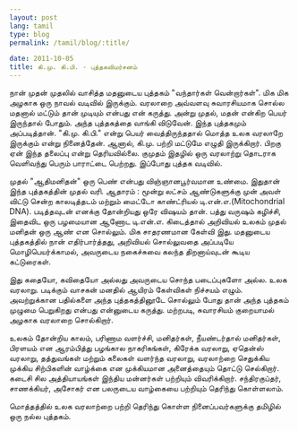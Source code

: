 ```yaml
---
layout: post
lang: tamil
type: blog
permalink: /tamil/blog/:title/

date: 2011-10-05
title: கி.மு. கி.பி. - புத்தகவிமர்சனம்
---
```


நான் முதன் முதலில் வாசித்த மதனுடைய புத்தகம் "வந்தார்கள் வென்றார்கள்". மிக மிக அழகாக ஒரு நாவல் வடிவில் இருக்கும். வரலாறை அவ்வளவு சுவாரசியமாக சொல்ல மதனால் மட்டும் தான் முடியும் என்பது என் கருத்து. அன்று முதல், மதன் என்கிற பெயர் இருந்தால் போதும். அந்த புத்தகத்தை வாங்கி விடுவேன். இந்த புத்தகமும் அப்படித்தான். "கி.மு. கி.பி." என்று பெயர் வைத்திருந்ததால் மொத்த உலக வரலாறே இருக்கும் என்று நினைத்தேன். ஆனால், கி.மு. பற்றி மட்டுமே எழுதி இருக்கிறார். பிறகு ஏன் இந்த தலைப்பு என்று தெரியவில்லை. குமுதம் இதழில் ஒரு வரலாற்று தொடராக வெளிவந்து பெரும் பாராட்டை பெற்றது. இப்போது புத்தக வடிவில்.

முதல் "ஆதிமனிதன்" ஒரு பெண் என்பது விஞ்ஞானபூர்வமான உண்மை. இதுதான் இந்த புத்தகத்தின் முதல் வரி. ஆதாரம் : மூன்று லட்சம் ஆண்டுகளுக்கு முன் அவள் விட்டு சென்ற காலடித்தடம் மற்றும் மைட்டோ காண்ட்ரியல் டி.என்.எ.(Mitochondrial DNA). படித்தவுடன் எனக்கு தோன்றியது ஒரே விஷயம் தான். பத்து வருஷம் கழிச்சி, இதைவிட ஒரு பழமையான ஆணோட டி.என்.எ. கிடைத்தால் அறிவியல் உலகம் முதல் மனிதன் ஒரு ஆண் என சொல்லும். மிக சாதரணமான கேள்வி இது. மதனுடைய புத்தகத்தில் நான் எதிர்பார்த்தது, அறிவியல் சொல்லுவதை அப்படியே மொழிபெயர்க்காமல், அவருடைய நகைச்சுவை கலந்த திறனாய்வுடன் கூடிய கட்டுரைகள்.

இது கதையோ, கவிதையோ அல்லது அவருடைய சொந்த படைப்புகளோ அல்ல. உலக வரலாறு. படிக்கும் வாசகன் மனதில் ஆயிரம் கேள்விகள் நிச்சயம் எழும். அவற்றுக்கான பதில்களை அந்த புத்தகத்தினூடே சொல்லும் போது தான் அந்த புத்தகம் முழுமை பெறுகிறது என்பது என்னுடைய கருத்து. மற்றபடி, சுவாரசியம் குறையாமல் அழகாக வரலாறை சொல்கிறார்.

உலகம் தோன்றிய காலம், பரிணாம வளர்ச்சி, மனிதர்கள், நீயண்டர்தால் மனிதர்கள், பிரளயம் என ஆரம்பித்து பழங்கால நாகரிகங்கள், கிரேக்க வரலாறு, ஏதென்ஸ் வரலாறு, தத்துவங்கள் மற்றும் கலைகள் வளர்ந்த வரலாறு, வரலாற்றை செதுக்கிய முக்கிய சிற்பிகளின் வாழ்க்கை என முக்கியமான அனைத்தையும் தொட்டு செல்கிறார். கடைசி சில அத்தியாயங்கள் இந்திய மன்னர்கள் பற்றியும் விவரிக்கிறார். சந்திரகுப்தர், சாணக்கியர், அசோகர் என பலருடைய வாழ்கையை பற்றியும் தெரிந்து கொள்ளலாம்.

மொத்தத்தில் உலக வரலாற்றை பற்றி தெரிந்து கொள்ள நினைப்பவர்களுக்கு தமிழில் ஒரு நல்ல புத்தகம்.
